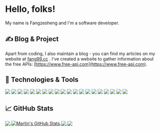 # Hello, folks!

My name is Fangzesheng and I'm a software developer.

## &#x270d; Blog & Project

Apart from coding, I also maintain a blog - you can find my articles on my website at [fang99.cc](https://www.fang99.cc/) .
 I've created a website to gather information about the free APIs: [https://www.free-api.com](https://www.free-api.com).

## 🔧 Technologies & Tools
![](https://img.shields.io/badge/Os-LA/NMP-informational?style=flat&logo=linux&logoColor=white&color=00bdfe)
![](https://img.shields.io/badge/Editor-PhpStorm-informational?style=flat&logo=intellij-idea&logoColor=white&color=00bdfe)
![](https://img.shields.io/badge/Code-PHP-informational?style=flat&logo=php&logoColor=white&color=00bdfe)
![](https://img.shields.io/badge/Code-Golang-informational?style=flat&logo=go&logoColor=white&color=00bdfe)
![](https://img.shields.io/badge/Code-JavaScript-informational?style=flat&logo=javascript&logoColor=white&color=00bdfe)
![](https://img.shields.io/badge/Code-Vue-informational?style=flat&logo=vue.js&logoColor=white&color=00bdfe)
![](https://img.shields.io/badge/Shell-Bash-informational?style=flat&logo=gnu-bash&logoColor=white&color=00bdfe)
![](https://img.shields.io/badge/Db-Mysql-informational?style=flat&logo=mysql&logoColor=white&color=00bdfe)
![](https://img.shields.io/badge/Db-Mongodb-informational?style=flat&logo=mongodb&logoColor=white&color=00bdfe)
![](https://img.shields.io/badge/Db-Elastic-informational?style=flat&logo=elastic&logoColor=white&color=00bdfe)
![](https://img.shields.io/badge/Db-Clickhouse-informational?style=flat&logo=c&logoColor=white&color=00bdfe)
![](https://img.shields.io/badge/Db-Redis-informational?style=flat&logo=redis&logoColor=white&color=00bdfe)
![](https://img.shields.io/badge/Tools-RabbitMQ-informational?style=flat&logo=RabbitMQ&logoColor=white&color=00bdfe)
![](https://img.shields.io/badge/Tools-Docker-informational?style=flat&logo=docker&logoColor=white&color=00bdfe)
![](https://img.shields.io/badge/Tools-Kubernetes-informational?style=flat&logo=kubernetes&logoColor=white&color=00bdfe)
![](https://img.shields.io/badge/Cloud-aliyun-informational?style=flat&logo=iCloud&logoColor=white&color=00bdfe)
![](https://img.shields.io/badge/Cloud-baidu-informational?style=flat&logo=iCloud&logoColor=white&color=00bdfe)
![](https://img.shields.io/badge/Cloud-tencent-informational?style=flat&logo=iCloud&logoColor=white&color=00bdfe)
![](https://img.shields.io/badge/Cloud-ucloud-informational?style=flat&logo=iCloud&logoColor=white&color=00bdfe)
![](https://img.shields.io/badge/Cloud-qiniu-informational?style=flat&logo=iCloud&logoColor=white&color=00bdfe)

## &#x1f4c8; GitHub Stats

<a href="https://github.com/fangzesheng/fangzesheng">
  <img align="center" src="https://github-readme-stats.vercel.app/api/top-langs/?username=fangzesheng&hide=css,html&title_color=ffffff&text_color=c9cacc&icon_color=00bdfe&bg_color=1d1f21" />
</a>
<a href="https://github.com/fangzesheng/fangzesheng">
  <img align="center" src="https://github-readme-stats.vercel.app/api?username=fangzesheng&show_icons=true&line_height=27&count_private=true&title_color=ffffff&text_color=c9cacc&icon_color=00bdfe&bg_color=1d1f21" alt="Martin's GitHub Stats" />
</a>

<a href="https://github.com/fangzesheng/free-api">
  <img align="center" src="https://github-readme-stats.vercel.app/api/pin/?username=fangzesheng&repo=free-api&title_color=ffffff&text_color=c9cacc&icon_color=00bdfe&bg_color=1d1f21" />
</a>


<a href="https://github.com/fangzesheng/f-admin">
  <img align="center" src="https://github-readme-stats.vercel.app/api/pin/?username=fangzesheng&repo=f-admin&title_color=ffffff&text_color=c9cacc&icon_color=00bdfe&bg_color=1d1f21" />
</a>    

<!-- links to social media icons -->

<!-- icons with padding -->

[1.1]: http://i.imgur.com/tXSoThF.png (twitter icon with padding)
[2.1]: http://i.imgur.com/0o48UoR.png (github icon with padding)

<!-- icons without padding -->

[1.2]: http://i.imgur.com/wWzX9uB.png (twitter icon without padding)
[2.2]: http://i.imgur.com/9I6NRUm.png (github icon without padding)
[3.2]: https://raw.githubusercontent.com/MartinHeinz/MartinHeinz/master/linkedin-3-16.png (LinkedIn icon without padding)


<!-- links to your social media accounts -->

[1]: https://twitter.com/Martin_Heinz_
[2]: https://github.com/MartinHeinz
[3]: https://www.linkedin.com/in/heinz-martin/


<!-- Resources -->
<!-- Icons: https://simpleicons.org/ -->
<!-- GitHub Stats: https://github.com/anuraghazra/github-readme-stats -->
<!-- Emojis: https://emojipedia.org/emoji/ -->
<!-- HTML Emojis: https://www.fileformat.info/index.htm -->
<!-- Shields: https://shields.io/ -->
<!-- Awesome GitHub Profile README: https://github.com/abhisheknaiidu/awesome-github-profile-readme -->
